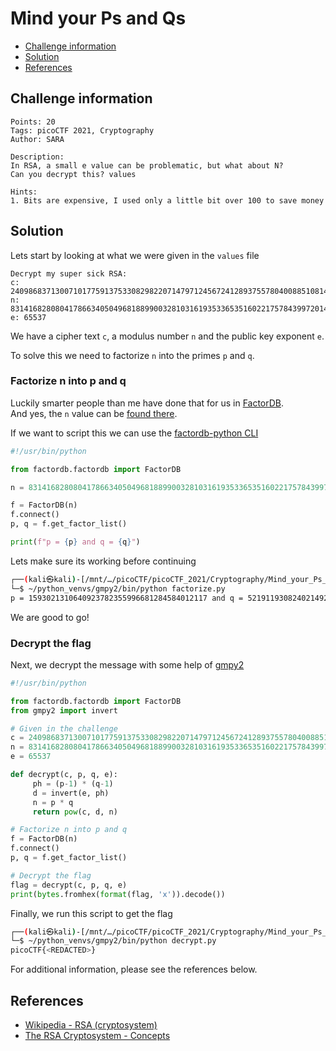 # Mind your Ps and Qs

- [Challenge information](#challenge-information)
- [Solution](#solution)
- [References](#references)

## Challenge information
```
Points: 20
Tags: picoCTF 2021, Cryptography
Author: SARA

Description:
In RSA, a small e value can be problematic, but what about N? 
Can you decrypt this? values

Hints:
1. Bits are expensive, I used only a little bit over 100 to save money
```

## Solution

Lets start by looking at what we were given in the `values` file
```
Decrypt my super sick RSA:
c: 240986837130071017759137533082982207147971245672412893755780400885108149004760496
n: 831416828080417866340504968188990032810316193533653516022175784399720141076262857
e: 65537
```

We have a cipher text `c`, a modulus number `n` and the public key exponent `e`.

To solve this we need to factorize `n` into the primes `p` and `q`.

### Factorize n into p and q

Luckily smarter people than me have done that for us in [FactorDB](http://factordb.com/).  
And yes, the `n` value can be [found there](http://factordb.com/index.php?id=1100000002524292560).

If we want to script this we can use the [factordb-python CLI](https://pypi.org/project/factordb-pycli/)
```python
#!/usr/bin/python

from factordb.factordb import FactorDB

n = 831416828080417866340504968188990032810316193533653516022175784399720141076262857

f = FactorDB(n)
f.connect()
p, q = f.get_factor_list()

print(f"p = {p} and q = {q}")
```

Lets make sure its working before continuing
```bash
┌──(kali㉿kali)-[/mnt/…/picoCTF/picoCTF_2021/Cryptography/Mind_your_Ps_and_Qs]
└─$ ~/python_venvs/gmpy2/bin/python factorize.py 
p = 1593021310640923782355996681284584012117 and q = 521911930824021492581321351826927897005221
```

We are good to go!

### Decrypt the flag

Next, we decrypt the message with some help of [gmpy2](https://pypi.org/project/gmpy2/)
```python
#!/usr/bin/python

from factordb.factordb import FactorDB
from gmpy2 import invert

# Given in the challenge
c = 240986837130071017759137533082982207147971245672412893755780400885108149004760496
n = 831416828080417866340504968188990032810316193533653516022175784399720141076262857
e = 65537

def decrypt(c, p, q, e):
     ph = (p-1) * (q-1)
     d = invert(e, ph)
     n = p * q
     return pow(c, d, n)

# Factorize n into p and q
f = FactorDB(n)
f.connect()
p, q = f.get_factor_list()

# Decrypt the flag
flag = decrypt(c, p, q, e)
print(bytes.fromhex(format(flag, 'x')).decode())
```

Finally, we run this script to get the flag
```bash
┌──(kali㉿kali)-[/mnt/…/picoCTF/picoCTF_2021/Cryptography/Mind_your_Ps_and_Qs]
└─$ ~/python_venvs/gmpy2/bin/python decrypt.py  
picoCTF{<REDACTED>}
```

For additional information, please see the references below.

## References

- [Wikipedia - RSA (cryptosystem)](https://en.wikipedia.org/wiki/RSA_(cryptosystem))
- [The RSA Cryptosystem - Concepts](https://cryptobook.nakov.com/asymmetric-key-ciphers/the-rsa-cryptosystem-concepts)
